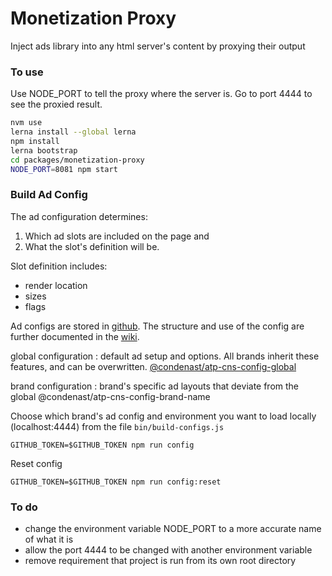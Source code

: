 # Monetization Proxy

Inject ads library into any html server's content by proxying their output

### To use

Use NODE_PORT to tell the proxy where the server is.  Go to port 4444 to see the proxied result.

```bash
nvm use
lerna install --global lerna
npm install
lerna bootstrap
cd packages/monetization-proxy
NODE_PORT=8081 npm start
```

### Build Ad Config

The ad configuration determines:

1. Which ad slots are included on the page and
2. What the slot's definition will be.

  Slot definition includes:
  
   - render location
   - sizes
   - flags

Ad configs are stored in [github](https://github.com/CondeNast?utf8=%E2%9C%93&q=atp-cns-config-&type=&language=). The structure and use of the config are further documented in the [wiki](https://cnissues.atlassian.net/wiki/spaces/ATP/pages/38633524/The+CNS+Ads+Configuration).


global configuration : default ad setup and options. All brands inherit these features, and can be overwritten. [@condenast/atp-cns-config-global]()


brand configuration : brand's specific ad layouts that deviate from the global @condenast/atp-cns-config-brand-name


Choose which brand's ad config and environment you want to load locally (localhost:4444) from the file `bin/build-configs.js`

```
GITHUB_TOKEN=$GITHUB_TOKEN npm run config
```

Reset config

```
GITHUB_TOKEN=$GITHUB_TOKEN npm run config:reset
```

### To do

- change the environment variable NODE_PORT to a more accurate name of what it is
- allow the port 4444 to be changed with another environment variable
- remove requirement that project is run from its own root directory
